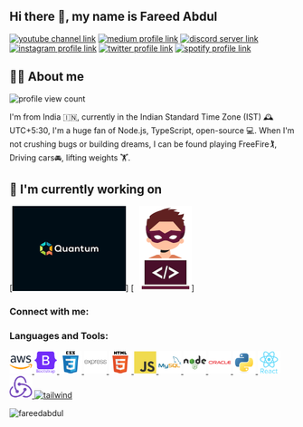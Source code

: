 ## Hi there 👋, my name is Fareed Abdul

[![youtube channel link](https://img.shields.io/badge/YouTube-FF0000?style=for-the-badge&logo=youtube&logoColor=white)]()
[![medium profile link](https://img.shields.io/badge/Medium-12100E?style=for-the-badge&logo=medium&logoColor=white)]()
[![discord server link](https://img.shields.io/badge/Discord-7289DA?style=for-the-badge&logo=discord&logoColor=white)]()
[![instagram profile link](https://img.shields.io/badge/Instagram-E4405F?style=for-the-badge&logo=instagram&logoColor=white)]()
[![twitter profile link](https://img.shields.io/badge/Twitter-1DA1F2?style=for-the-badge&logo=twitter&logoColor=white)]()
[![spotify profile link](https://img.shields.io/badge/Spotify-1ED760?&style=for-the-badge&logo=spotify&logoColor=white)]()

## 🙋‍♂️ About me

![profile view count](https://komarev.com/ghpvc/?username=bobbyg603)

I'm from India 🇮🇳, currently in the Indian Standard Time Zone (IST) 🕰️ UTC+5:30, I'm a huge fan of Node.js, TypeScript, open-source 💻. When I'm not crushing bugs or building dreams, I can be found playing FreeFire🏌️, Driving cars🚘, lifting weights 🏋️.

## 🔭 I'm currently working on

[<img src="assets/q1 (1).png" alt="bugsplat slingshot" height="150px">]
[<img src="assets/wdh-logo.png" alt="third image" height="150px" style="margin-left: 10px;">]


<h3 align="left">Connect with me:</h3>
<p align="left">
</p>

<h3 align="left">Languages and Tools:</h3>
<p align="left"> <a href="https://aws.amazon.com" target="_blank" rel="noreferrer"> <img src="https://raw.githubusercontent.com/devicons/devicon/master/icons/amazonwebservices/amazonwebservices-original-wordmark.svg" alt="aws" width="40" height="40"/> </a> <a href="https://getbootstrap.com" target="_blank" rel="noreferrer"> <img src="https://raw.githubusercontent.com/devicons/devicon/master/icons/bootstrap/bootstrap-plain-wordmark.svg" alt="bootstrap" width="40" height="40"/> </a> <a href="https://www.w3schools.com/css/" target="_blank" rel="noreferrer"> <img src="https://raw.githubusercontent.com/devicons/devicon/master/icons/css3/css3-original-wordmark.svg" alt="css3" width="40" height="40"/> </a> <a href="https://expressjs.com" target="_blank" rel="noreferrer"> <img src="https://raw.githubusercontent.com/devicons/devicon/master/icons/express/express-original-wordmark.svg" alt="express" width="40" height="40"/> </a> <a href="https://www.w3.org/html/" target="_blank" rel="noreferrer"> <img src="https://raw.githubusercontent.com/devicons/devicon/master/icons/html5/html5-original-wordmark.svg" alt="html5" width="40" height="40"/> </a> <a href="https://developer.mozilla.org/en-US/docs/Web/JavaScript" target="_blank" rel="noreferrer"> <img src="https://raw.githubusercontent.com/devicons/devicon/master/icons/javascript/javascript-original.svg" alt="javascript" width="40" height="40"/> </a> <a href="https://www.mysql.com/" target="_blank" rel="noreferrer"> <img src="https://raw.githubusercontent.com/devicons/devicon/master/icons/mysql/mysql-original-wordmark.svg" alt="mysql" width="40" height="40"/> </a> <a href="https://nodejs.org" target="_blank" rel="noreferrer"> <img src="https://raw.githubusercontent.com/devicons/devicon/master/icons/nodejs/nodejs-original-wordmark.svg" alt="nodejs" width="40" height="40"/> </a> <a href="https://www.oracle.com/" target="_blank" rel="noreferrer"> <img src="https://raw.githubusercontent.com/devicons/devicon/master/icons/oracle/oracle-original.svg" alt="oracle" width="40" height="40"/> </a> <a href="https://www.python.org" target="_blank" rel="noreferrer"> <img src="https://raw.githubusercontent.com/devicons/devicon/master/icons/python/python-original.svg" alt="python" width="40" height="40"/> </a> <a href="https://reactjs.org/" target="_blank" rel="noreferrer"> <img src="https://raw.githubusercontent.com/devicons/devicon/master/icons/react/react-original-wordmark.svg" alt="react" width="40" height="40"/> </a> <a href="https://redux.js.org" target="_blank" rel="noreferrer"> <img src="https://raw.githubusercontent.com/devicons/devicon/master/icons/redux/redux-original.svg" alt="redux" width="40" height="40"/> </a> <a href="https://tailwindcss.com/" target="_blank" rel="noreferrer"> <img src="https://www.vectorlogo.zone/logos/tailwindcss/tailwindcss-icon.svg" alt="tailwind" width="40" height="40"/> </a> </p>

<p><img align="center" src="https://github-readme-stats.vercel.app/api/top-langs?username=fareedabdul&show_icons=true&locale=en&layout=compact" alt="fareedabdul" /></p>



